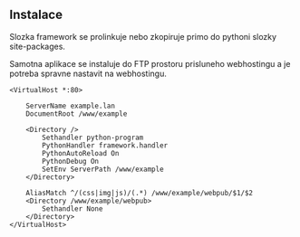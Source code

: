 ## Instalace

Slozka framework se prolinkuje nebo zkopiruje primo do pythoni slozky site-packages.

Samotna aplikace se instaluje do FTP prostoru prisluneho webhostingu a je potreba spravne
nastavit <VirtualHost> na webhostingu.

```
<VirtualHost *:80>

    ServerName example.lan
    DocumentRoot /www/example

    <Directory />
        Sethandler python-program
        PythonHandler framework.handler
        PythonAutoReload On
        PythonDebug On
        SetEnv ServerPath /www/example
    </Directory>

    AliasMatch ^/(css|img|js)/(.*) /www/example/webpub/$1/$2
    <Directory /www/example/webpub>
        Sethandler None
    </Directory>
</VirtualHost>
```
